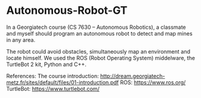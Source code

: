# Autonomous-Robot-GT

In a Georgiatech course (CS 7630 – Autonomous Robotics), a classmate and myself should program an autonomous robot to detect and map mines in any area. 

The robot could avoid obstacles, simultaneously map an environment and locate himself.
We used the ROS (Robot Operating System) middelware, the TurtleBot 2 kit, Python and C++.


References: 
The course introduction: http://dream.georgiatech-metz.fr/sites/default/files/01-introduction.pdf
ROS: https://www.ros.org/
TurtleBot: https://www.turtlebot.com/
